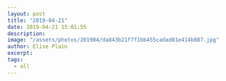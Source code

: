```yaml
---
layout: post
title: "2019-04-21"
date: 2019-04-21 15:01:55
description: 
image: "/assets/photos/201904/da843b21f7f1bb455cadad81e414b887.jpg"
author: Elise Plain
excerpt: 
tags: 
  - all
---
```



<p></p>
